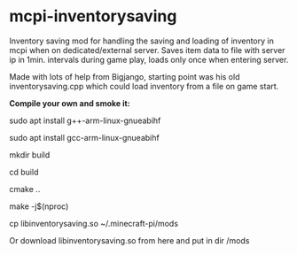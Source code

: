 # mcpi-inventorysaving
Inventory saving mod for handling the saving and loading of inventory in mcpi when on dedicated/external server.
Saves item data to file with server ip in 1min. intervals during game play, loads only once when entering server. 

Made with lots of help from Bigjango, starting point was his old inventorysaving.cpp which could load inventory from a file on game start.

<b>Compile your own and smoke it:</b>

sudo apt install g++-arm-linux-gnueabihf

sudo apt install gcc-arm-linux-gnueabihf

mkdir build

cd build

cmake ..

make -j$(nproc)

cp libinventorysaving.so ~/.minecraft-pi/mods


Or download libinventorysaving.so from here and put in dir /mods
